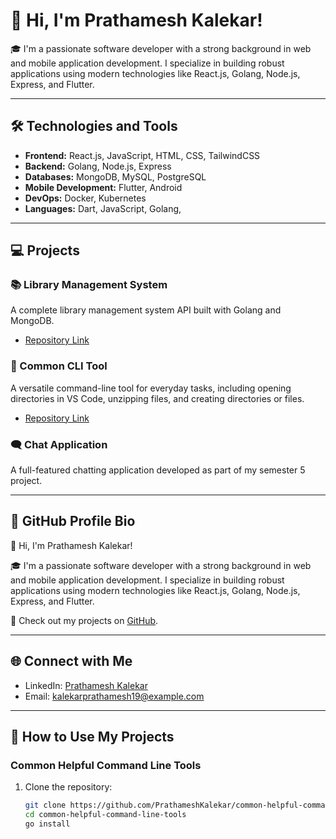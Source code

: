 # 👋 Hi, I'm Prathamesh Kalekar!

🎓 I'm a passionate software developer with a strong background in web and mobile application development. I specialize in building robust applications using modern technologies like React.js, Golang, Node.js, Express, and Flutter.

---

## 🛠 Technologies and Tools

- **Frontend:** React.js, JavaScript, HTML, CSS, TailwindCSS
- **Backend:** Golang, Node.js, Express
- **Databases:** MongoDB, MySQL, PostgreSQL 
- **Mobile Development:** Flutter, Android
- **DevOps:** Docker, Kubernetes
- **Languages:** Dart, JavaScript, Golang, 

---

## 💻 Projects

### 📚 Library Management System
A complete library management system API built with Golang and MongoDB.
- [Repository Link](https://github.com/PrathameshKalekar/library-management-golang)

### 🔧 Common CLI Tool
A versatile command-line tool for everyday tasks, including opening directories in VS Code, unzipping files, and creating directories or files.
- [Repository Link](https://github.com/PrathameshKalekar/common-helpful-command-line-tools)

### 🗨 Chat Application
A full-featured chatting application developed as part of my semester 5 project.

---

## 📄 GitHub Profile Bio

👋 Hi, I'm Prathamesh Kalekar!

🎓 I'm a passionate software developer with a strong background in web and mobile application development. I specialize in building robust applications using modern technologies like React.js, Golang, Node.js, Express, and Flutter.

📄 Check out my projects on [GitHub](https://github.com/PrathameshKalekar).

---

## 🌐 Connect with Me

- LinkedIn: [Prathamesh Kalekar](https://www.linkedin.com/in/prathamesh-kalekar-34a3a1257/)
- Email: kalekarprathamesh19@example.com

---

## 🚀 How to Use My Projects

### Common Helpful Command Line Tools

1. Clone the repository:
   ```sh
   git clone https://github.com/PrathameshKalekar/common-helpful-command-line-tools.git
   cd common-helpful-command-line-tools
   go install
